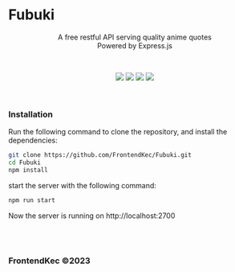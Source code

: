 # Fubuki
<p align="center">A free restful API serving quality anime quotes<br>Powered by Express.js</p>

<br>
<p align="center">
<img src="https://img.shields.io/github/license/FrontendKec/Fubuki?style=flat-square">
<img src="https://img.shields.io/github/package-json/v/FrontendKec/Fubuki?style=flat-square">
<img src="https://img.shields.io/github/last-commit/FrontendKec/Fubuki?style=flat-square">
<img src="https://img.shields.io/github/deployments/FrontendKec/Fubuki/Production?style=flat-square"></p>
<br>

### Installation
Run the following command to clone the repository, and install the dependencies:
```sh
git clone https://github.com/FrontendKec/Fubuki.git
cd Fubuki
npm install
```

start the server with the following command:
```sh
npm run start
```

Now the server is running on http://localhost:2700

<br>
<br>

### FrontendKec &copy;2023